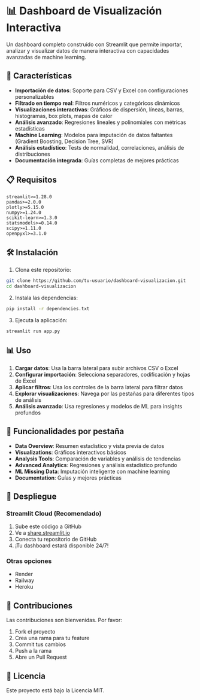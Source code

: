 # 📊 Dashboard de Visualización Interactiva

Un dashboard completo construido con Streamlit que permite importar, analizar y visualizar datos de manera interactiva con capacidades avanzadas de machine learning.

## 🚀 Características

- **Importación de datos**: Soporte para CSV y Excel con configuraciones personalizables
- **Filtrado en tiempo real**: Filtros numéricos y categóricos dinámicos
- **Visualizaciones interactivas**: Gráficos de dispersión, líneas, barras, histogramas, box plots, mapas de calor
- **Análisis avanzado**: Regresiones lineales y polinomiales con métricas estadísticas
- **Machine Learning**: Modelos para imputación de datos faltantes (Gradient Boosting, Decision Tree, SVR)
- **Análisis estadístico**: Tests de normalidad, correlaciones, análisis de distribuciones
- **Documentación integrada**: Guías completas de mejores prácticas

## 📋 Requisitos

```
streamlit>=1.28.0
pandas>=2.0.0
plotly>=5.15.0
numpy>=1.24.0
scikit-learn>=1.3.0
statsmodels>=0.14.0
scipy>=1.11.0
openpyxl>=3.1.0
```

## 🛠️ Instalación

1. Clona este repositorio:
```bash
git clone https://github.com/tu-usuario/dashboard-visualizacion.git
cd dashboard-visualizacion
```

2. Instala las dependencias:
```bash
pip install -r dependencies.txt
```

3. Ejecuta la aplicación:
```bash
streamlit run app.py
```

## 📊 Uso

1. **Cargar datos**: Usa la barra lateral para subir archivos CSV o Excel
2. **Configurar importación**: Selecciona separadores, codificación y hojas de Excel
3. **Aplicar filtros**: Usa los controles de la barra lateral para filtrar datos
4. **Explorar visualizaciones**: Navega por las pestañas para diferentes tipos de análisis
5. **Análisis avanzado**: Usa regresiones y modelos de ML para insights profundos

## 🎯 Funcionalidades por pestaña

- **Data Overview**: Resumen estadístico y vista previa de datos
- **Visualizations**: Gráficos interactivos básicos
- **Analysis Tools**: Comparación de variables y análisis de tendencias
- **Advanced Analytics**: Regresiones y análisis estadístico profundo
- **ML Missing Data**: Imputación inteligente con machine learning
- **Documentation**: Guías y mejores prácticas

## 🚀 Despliegue

### Streamlit Cloud (Recomendado)
1. Sube este código a GitHub
2. Ve a [share.streamlit.io](https://share.streamlit.io)
3. Conecta tu repositorio de GitHub
4. ¡Tu dashboard estará disponible 24/7!

### Otras opciones
- Render
- Railway
- Heroku

## 🤝 Contribuciones

Las contribuciones son bienvenidas. Por favor:
1. Fork el proyecto
2. Crea una rama para tu feature
3. Commit tus cambios
4. Push a la rama
5. Abre un Pull Request

## 📄 Licencia

Este proyecto está bajo la Licencia MIT.